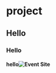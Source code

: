 # project
## Hello
### Hello
#### hello![Event Site](https://user-images.githubusercontent.com/101588725/178517314-1f481840-22e9-4b9b-8a99-c64b8b5bf753.JPG)
